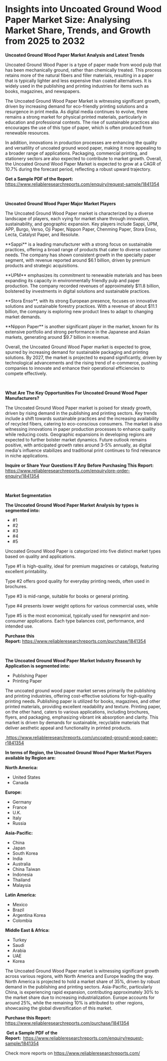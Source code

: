 <p><h1>Insights into Uncoated Ground Wood Paper Market Size: Analysing Market Share, Trends, and Growth from 2025 to 2032</h1></p><p><strong>Uncoated Ground Wood Paper Market Analysis and Latest Trends</strong></p>
<p><p>Uncoated Ground Wood Paper is a type of paper made from wood pulp that has been mechanically ground, rather than chemically treated. This process retains more of the natural fibers and filler materials, resulting in a paper that is typically lighter and less expensive than coated alternatives. It is widely used in the publishing and printing industries for items such as books, magazines, and newspapers.</p><p>The Uncoated Ground Wood Paper Market is witnessing significant growth, driven by increasing demand for eco-friendly printing solutions and a resurgence in print media. As digital media continues to evolve, there remains a strong market for physical printed materials, particularly in education and professional contexts. The rise of sustainable practices also encourages the use of this type of paper, which is often produced from renewable resources.</p><p>In addition, innovations in production processes are enhancing the quality and versatility of uncoated ground wood paper, making it more appealing to a broader range of applications. Packaging, commercial printing, and stationery sectors are also expected to contribute to market growth. Overall, the Uncoated Ground Wood Paper Market is expected to grow at a CAGR of 10.7% during the forecast period, reflecting a robust upward trajectory.</p></p>
<p><strong>Get a Sample PDF of the Report:&nbsp;</strong> <a href="https://www.reliableresearchreports.com/enquiry/request-sample/1841354?utm_campaign=2002&utm_medium=2&utm_source=Github&utm_content=ia&utm_term=10022025&utm_id=uncoated-ground-wood-paper">https://www.reliableresearchreports.com/enquiry/request-sample/1841354</a></p>
<p>&nbsp;</p>
<p><strong>Uncoated Ground Wood Paper Major Market Players</strong></p>
<p><p>The Uncoated Ground Wood Paper market is characterized by a diverse landscape of players, each vying for market share through innovation, sustainability, and geographic expansion. Key players include Sappi, UPM, APP, Burgo, Verso, Oji Paper, Nippon Paper, Chenming Paper, Stora Enso, Lecta, Catalyst Paper, and Resolute.</p><p>**Sappi** is a leading manufacturer with a strong focus on sustainable practices, offering a broad range of products that cater to diverse customer needs. The company has shown consistent growth in the specialty paper segment, with revenue reported around $6.1 billion, driven by premium products and strategic acquisitions.</p><p>**UPM** emphasizes its commitment to renewable materials and has been expanding its capacity in environmentally friendly pulp and paper production. The company recorded revenues of approximately $11.8 billion, bolstered by investments in digital solutions and sustainable practices.</p><p>**Stora Enso**, with its strong European presence, focuses on innovative solutions and sustainable forestry practices. With a revenue of about $11.1 billion, the company is exploring new product lines to adapt to changing market demands.</p><p>**Nippon Paper** is another significant player in the market, known for its extensive portfolio and strong performance in the Japanese and Asian markets, generating around $9.7 billion in revenue.</p><p>Overall, the Uncoated Ground Wood Paper market is expected to grow, spurred by increasing demand for sustainable packaging and printing solutions. By 2027, the market is projected to expand significantly, driven by technological advancements and the rising trend of e-commerce, pushing companies to innovate and enhance their operational efficiencies to compete effectively.</p></p>
<p>&nbsp;</p>
<p><strong>What Are The Key Opportunities For Uncoated Ground Wood Paper Manufacturers?</strong></p>
<p><p>The Uncoated Ground Wood Paper market is poised for steady growth, driven by rising demand in the publishing and printing sectors. Key trends include a shift towards sustainable practices and the increasing availability of recycled fibers, catering to eco-conscious consumers. The market is also witnessing innovations in paper production processes to enhance quality while reducing costs. Geographic expansions in developing regions are expected to further bolster market dynamics. Future outlook remains positive, with anticipated growth rates around 3-5% annually, as digital media's influence stabilizes and traditional print continues to find relevance in niche applications.</p></p>
<p><strong>Inquire or Share Your Questions If Any Before Purchasing This Report:</strong> <a href="https://www.reliableresearchreports.com/enquiry/pre-order-enquiry/1841354?utm_campaign=2002&utm_medium=2&utm_source=Github&utm_content=ia&utm_term=10022025&utm_id=uncoated-ground-wood-paper">https://www.reliableresearchreports.com/enquiry/pre-order-enquiry/1841354</a></p>
<p>&nbsp;</p>
<p><strong>Market Segmentation</strong></p>
<p><strong>The Uncoated Ground Wood Paper Market Analysis by types is segmented into:</strong></p>
<p><ul><li>#1</li><li>#2</li><li>#3</li><li>#4</li><li>#5</li></ul></p>
<p><p>Uncoated Ground Wood Paper is categorized into five distinct market types based on quality and applications. </p><p>Type #1 is high-quality, ideal for premium magazines or catalogs, featuring excellent printability. </p><p>Type #2 offers good quality for everyday printing needs, often used in brochures. </p><p>Type #3 is mid-range, suitable for books or general printing. </p><p>Type #4 presents lower weight options for various commercial uses, while </p><p>Type #5 is the most economical, typically used for newsprint and non-consumer applications. Each type balances cost, performance, and intended use.</p></p>
<p><strong>Purchase this Report:&nbsp;</strong><a href="https://www.reliableresearchreports.com/purchase/1841354?utm_campaign=2002&utm_medium=2&utm_source=Github&utm_content=ia&utm_term=10022025&utm_id=uncoated-ground-wood-paper">https://www.reliableresearchreports.com/purchase/1841354</a></p>
<p>&nbsp;</p>
<p><strong>The Uncoated Ground Wood Paper Market Industry Research by Application is segmented into:</strong></p>
<p><ul><li>Publishing Paper</li><li>Printing Paper</li></ul></p>
<p><p>The uncoated ground wood paper market serves primarily the publishing and printing industries, offering cost-effective solutions for high-quality printing needs. Publishing paper is utilized for books, magazines, and other printed materials, providing excellent readability and texture. Printing paper, on the other hand, caters to various applications, including brochures, flyers, and packaging, emphasizing vibrant ink absorption and clarity. This market is driven by demands for sustainable, recyclable materials that deliver aesthetic appeal and functionality in printed products.</p></p>
<p><a href="https://www.reliableresearchreports.com/uncoated-ground-wood-paper-r1841354?utm_campaign=2002&utm_medium=2&utm_source=Github&utm_content=ia&utm_term=10022025&utm_id=uncoated-ground-wood-paper">&nbsp;https://www.reliableresearchreports.com/uncoated-ground-wood-paper-r1841354</a></p>
<p><strong>In terms of Region, the Uncoated Ground Wood Paper Market Players available by Region are:</strong></p>
<p>
    <p> <strong> North America: </strong>
        <ul>
            <li>United States</li>
            <li>Canada</li>
        </ul>
        </p> 
    <p> <strong> Europe: </strong>
        <ul>
            <li>Germany</li>
            <li>France</li>
            <li>U.K.</li>
            <li>Italy</li>
            <li>Russia</li>
        </ul>
        </p> 
    <p> <strong> Asia-Pacific: </strong>
        <ul>
            <li>China</li>
            <li>Japan</li>
            <li>South Korea</li>
            <li>India</li>
            <li>Australia</li>
            <li>China Taiwan</li>
            <li>Indonesia</li>
            <li>Thailand</li>
            <li>Malaysia</li>
        </ul>
        </p> 
    <p> <strong> Latin America: </strong>
        <ul>
            <li>Mexico</li>
            <li>Brazil</li>
            <li>Argentina Korea</li>
            <li>Colombia</li>
        </ul>
        </p> 
    <p> <strong> Middle East & Africa: </strong>
        <ul>
            <li>Turkey</li>
            <li>Saudi</li>
            <li>Arabia</li>
            <li>UAE</li>
            <li>Korea</li>
        </ul>
    </p>
    </p>
<p><p>The Uncoated Ground Wood Paper market is witnessing significant growth across various regions, with North America and Europe leading the way. North America is projected to hold a market share of 35%, driven by robust demand in the publishing and printing sectors. Asia-Pacific, particularly China, is experiencing rapid expansion, contributing approximately 30% to the market share due to increasing industrialization. Europe accounts for around 25%, while the remaining 10% is attributed to other regions, showcasing the global diversification of this market.</p></p>
<p><strong>Purchase this Report: </strong><a href="https://www.reliableresearchreports.com/purchase/1841354?utm_campaign=2002&utm_medium=2&utm_source=Github&utm_content=ia&utm_term=10022025&utm_id=uncoated-ground-wood-paper">https://www.reliableresearchreports.com/purchase/1841354</a></p>
<p>&nbsp;<strong>Get a Sample PDF of the Report:&nbsp;&nbsp;</strong><a href="https://www.reliableresearchreports.com/enquiry/request-sample/1841354?utm_campaign=2002&utm_medium=2&utm_source=Github&utm_content=ia&utm_term=10022025&utm_id=uncoated-ground-wood-paper">https://www.reliableresearchreports.com/enquiry/request-sample/1841354</a></p>
<p><strong></strong></p>
<p>Check more reports on <a href="https://www.reliableresearchreports.com/?utm_campaign=2002&utm_medium=2&utm_source=Github&utm_content=ia&utm_term=10022025&utm_id=uncoated-ground-wood-paper">https://www.reliableresearchreports.com/</a></p>